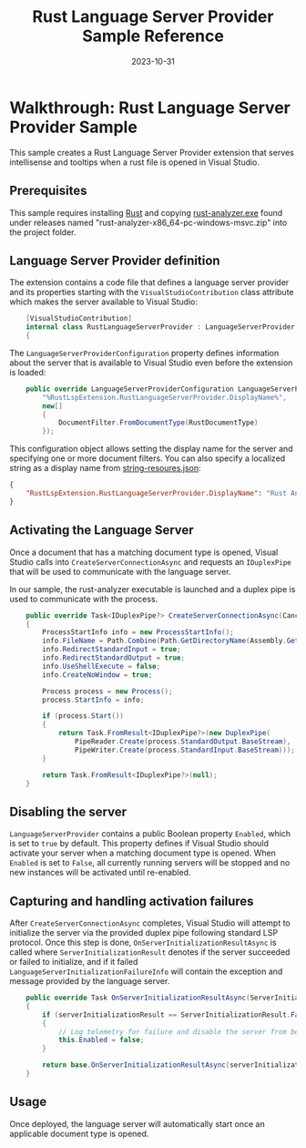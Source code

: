 ﻿---
title: Rust Language Server Provider Sample Reference
description: Language server provider that runs the rust analyzer when a matching document is opened. 
date: 2023-10-31
---

# Walkthrough: Rust Language Server Provider Sample

This sample creates a Rust Language Server Provider extension that serves intellisense and tooltips when a rust file is opened in Visual Studio.

## Prerequisites
This sample requires installing [Rust](https://www.rust-lang.org/tools/install)  and copying [rust-analyzer.exe](https://github.com/rust-lang/rust-analyzer) found under releases named "rust-analyzer-x86_64-pc-windows-msvc.zip" into the project folder.

## Language Server Provider definition

The extension contains a code file that defines a language server provider and its properties starting with the `VisualStudioContribution` class attribute which makes the server available to Visual Studio:

```csharp
	[VisualStudioContribution]
	internal class RustLanguageServerProvider : LanguageServerProvider
	{
```

The `LanguageServerProviderConfiguration` property defines information about the server that is available to Visual Studio even before the extension is loaded:

```csharp
	public override LanguageServerProviderConfiguration LanguageServerProviderConfiguration => new(
		"%RustLspExtension.RustLanguageServerProvider.DisplayName%",
		new[] 
		{ 
			DocumentFilter.FromDocumentType(RustDocumentType) 
		});
```

This configuration object allows setting the display name for the server and specifying one or more document filters. You can also specify a localized string as a display name from [string-resoures.json](./.vsextension/string-resources.json):

```json
{
	"RustLspExtension.RustLanguageServerProvider.DisplayName": "Rust Analyzer LSP server"
}
```

## Activating the Language Server

Once a document that has a matching document type is opened, Visual Studio calls into `CreateServerConnectionAsync` and requests an `IDuplexPipe` that will be used to communicate with the language server. 

In our sample, the rust-analyzer executable is launched and a duplex pipe is used to communicate with the process.

```csharp
	public override Task<IDuplexPipe?> CreateServerConnectionAsync(CancellationToken cancellationToken)
	{
		ProcessStartInfo info = new ProcessStartInfo();
		info.FileName = Path.Combine(Path.GetDirectoryName(Assembly.GetExecutingAssembly().Location)!, @"rust-analyzer.exe");
		info.RedirectStandardInput = true;
		info.RedirectStandardOutput = true;
		info.UseShellExecute = false;
		info.CreateNoWindow = true;

		Process process = new Process();
		process.StartInfo = info;

		if (process.Start())
		{
			return Task.FromResult<IDuplexPipe?>(new DuplexPipe(
				PipeReader.Create(process.StandardOutput.BaseStream),
				PipeWriter.Create(process.StandardInput.BaseStream)));
		}

		return Task.FromResult<IDuplexPipe?>(null);
	}
```

## Disabling the server

`LanguageServerProvider` contains a public Boolean property `Enabled`, which is set to `true` by default. This property defines if Visual Studio should activate your server when a matching document type is opened. When `Enabled` is set to `False`, all currently running servers will be stopped and no new instances will be activated until re-enabled.

## Capturing and handling activation failures

After `CreateServerConnectionAsync` completes, Visual Studio will attempt to initialize the server via the provided duplex pipe following standard LSP protocol. Once this step is done, `OnServerInitializationResultAsync` is called where `ServerInitializationResult` denotes if the server succeeded or failed to initialize, and if it failed `LanguageServerInitializationFailureInfo` will contain the exception and message provided by the language server.

```csharp
	public override Task OnServerInitializationResultAsync(ServerInitializationResult serverInitializationResult, LanguageServerInitializationFailureInfo? initializationFailureInfo, CancellationToken cancellationToken)
	{
		if (serverInitializationResult == ServerInitializationResult.Failed)
		{
			// Log telemetry for failure and disable the server from being activated again.
			this.Enabled = false;
		}

		return base.OnServerInitializationResultAsync(serverInitializationResult, initializationFailureInfo, cancellationToken);
	}
```

## Usage

Once deployed, the language server will automatically start once an applicable document type is opened.